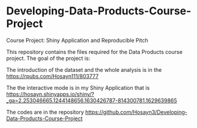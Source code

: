 # Developing-Data-Products-Course-Project
Course Project: Shiny Application and Reproducible Pitch

This repository contains the files required for the Data Products course project. The goal of the project is:

The introduction of the dataset and the whole analysis is in the https://rpubs.com/Hosayn111/803777

The the interactive mode is in  my Shiny Application that is https://hosayn.shinyapps.io/shiny/?_ga=2.253046665.1244148656.1630426787-814300781.1629639865

The codes are in the repository https://github.com/Hosayn3/Developing-Data-Products-Course-Project
